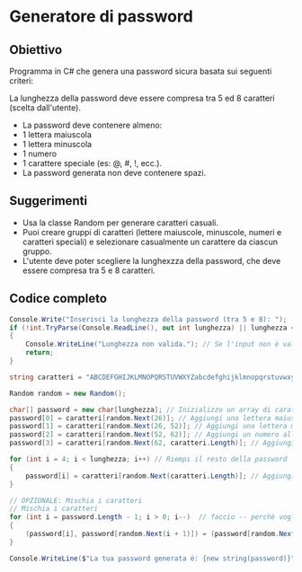 # Generatore di password

## Obiettivo

 Programma in C# che genera una password sicura basata sui seguenti criteri:

  La lunghezza della password deve essere compresa tra 5 ed 8 caratteri (scelta dall'utente).
- La password deve contenere almeno:
- 1 lettera maiuscola
- 1 lettera minuscola
- 1 numero
- 1 carattere speciale (es: @, #, !, ecc.).
- La password generata non deve contenere spazi.

## Suggerimenti
- Usa la classe Random per generare caratteri casuali.
- Puoi creare gruppi di caratteri (lettere maiuscole, minuscole, numeri e caratteri speciali) e selezionare casualmente un carattere da ciascun gruppo.
- L'utente deve poter scegliere la lunghexzza della password, che deve essere compresa tra 5 e 8 caratteri.

## Codice completo

```csharp
Console.Write("Inserisci la lunghezza della password (tra 5 e 8): ");
if (!int.TryParse(Console.ReadLine(), out int lunghezza) || lunghezza < 5 || lunghezza > 8)
{
    Console.WriteLine("Lunghezza non valida."); // Se l'input non è valido, esce dal programma
    return;
}

string caratteri = "ABCDEFGHIJKLMNOPQRSTUVWXYZabcdefghijklmnopqrstuvwxyz0123456789@#*!$%&";

Random random = new Random();

char[] password = new char[lunghezza]; // Inizializzo un array di caratteri della lunghezza specificata
password[0] = caratteri[random.Next(26)]; // Aggiungi una lettera maiuscola alla password
password[1] = caratteri[random.Next(26, 52)]; // Aggiungi una lettera minuscola alla password
password[2] = caratteri[random.Next(52, 62)]; // Aggiungi un numero alla password
password[3] = caratteri[random.Next(62, caratteri.Length)]; // Aggiungi un carattere speciale alla password

for (int i = 4; i < lunghezza; i++) // Riempi il resto della password
{
    password[i] = caratteri[random.Next(caratteri.Length)]; // Aggiungi caratteri casuali alla password fino a raggiungere la lunghezza richiesta
}

// OPZIONALE: Mischia i caratteri
// Mischia i caratteri
for (int i = password.Length - 1; i > 0; i--)  // faccio -- perchè voglio partire dall'ultimo carattere pero potrei partire anche dal primo
{
    (password[i], password[random.Next(i + 1)]) = (password[random.Next(i + 1)], password[i]); // Mischia i caratteri della password
}

Console.WriteLine($"La tua password generata è: {new string(password)}");
```